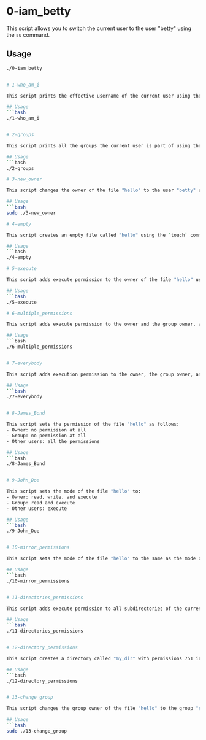 # 0-iam_betty

This script allows you to switch the current user to the user "betty" using the `su` command.

## Usage
```bash
./0-iam_betty


# 1-who_am_i

This script prints the effective username of the current user using the `whoami` command.

## Usage
```bash
./1-who_am_i


# 2-groups

This script prints all the groups the current user is part of using the `groups` command.

## Usage
```bash
./2-groups

# 3-new_owner

This script changes the owner of the file "hello" to the user "betty" using the `chown` command.

## Usage
```bash
sudo ./3-new_owner

# 4-empty

This script creates an empty file called "hello" using the `touch` command.

## Usage
```bash
./4-empty

# 5-execute

This script adds execute permission to the owner of the file "hello" using the `chmod` command.

## Usage
```bash
./5-execute

# 6-multiple_permissions

This script adds execute permission to the owner and the group owner, and read permission to other users, for the file "hello" using the `chmod` command.

## Usage
```bash
./6-multiple_permissions


# 7-everybody

This script adds execution permission to the owner, the group owner, and other users, for the file "hello" using the `chmod` command.

## Usage
```bash
./7-everybody


# 8-James_Bond

This script sets the permission of the file "hello" as follows:
- Owner: no permission at all
- Group: no permission at all
- Other users: all the permissions

## Usage
```bash
./8-James_Bond


# 9-John_Doe

This script sets the mode of the file "hello" to:
- Owner: read, write, and execute
- Group: read and execute
- Other users: execute

## Usage
```bash
./9-John_Doe


# 10-mirror_permissions

This script sets the mode of the file "hello" to the same as the mode of "olleh."

## Usage
```bash
./10-mirror_permissions


# 11-directories_permissions

This script adds execute permission to all subdirectories of the current directory for the owner, the group owner, and all other users.

## Usage
```bash
./11-directories_permissions


# 12-directory_permissions

This script creates a directory called "my_dir" with permissions 751 in the working directory.

## Usage
```bash
./12-directory_permissions


# 13-change_group

This script changes the group owner of the file "hello" to the group "school" using the `chgrp` command.

## Usage
```bash
sudo ./13-change_group


